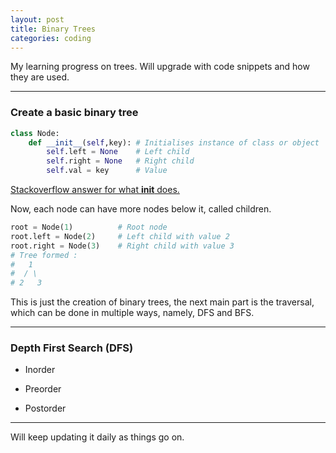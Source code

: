 ```yaml
---
layout: post
title: Binary Trees
categories: coding
---
```


My learning progress on trees. Will upgrade with code snippets and how they are used.

---

### Create a basic binary tree

```python
class Node:
	def __init__(self,key):	# Initialises instance of class or object
		self.left = None	# Left child
		self.right = None	# Right child
		self.val = key 		# Value
```
[Stackoverflow answer for what __init__ does.](https://stackoverflow.com/questions/8609153/why-do-we-use-init-in-python-classes)

Now, each node can have more nodes below it, called children.

```python
root = Node(1)			# Root node
root.left = Node(2)		# Left child with value 2
root.right = Node(3)	# Right child with value 3
# Tree formed :
#   1
#  / \
# 2   3
```
This is just the creation of binary trees, the next main part is the traversal, which can be done in multiple ways, namely, DFS and BFS.

---
### Depth First Search (DFS)
* Inorder

* Preorder

* Postorder





---


Will keep updating it daily as things go on.